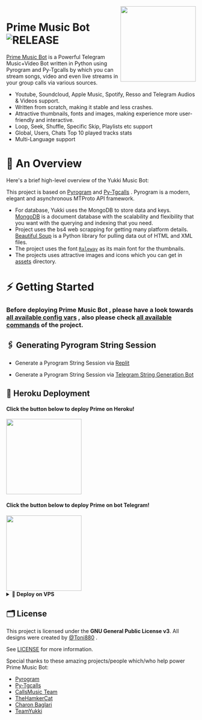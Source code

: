 <img src="https://telegra.ph/file/198ae8fd6048244f918ab.jpg" align="right" width="200" height="200"/>

# Prime Music Bot <img src="https://img.shields.io/github/v/release/Toni880/PrimeMusic?color=black&logo=github&logoColor=black&style=social" alt="RELEASE">

[Prime Music Bot](https://github.com/Toni880/PrimeMusic) is a Powerful Telegram Music+Video Bot written in Python using Pyrogram and Py-Tgcalls by which you can stream songs, video and even live streams in your group calls via various sources.

* Youtube, Soundcloud, Apple Music, Spotify, Resso and Telegram Audios & Videos support.
* Written from scratch, making it stable and less crashes.
* Attractive thumbnails, fonts and images,  making experience more user-friendly and interactive.
* Loop, Seek, Shuffle, Specific Skip, Playlists etc support
* Global, Users, Chats Top 10 played tracks stats
* Multi-Language support


# 🔗 An Overview

Here's a brief high-level overview of the Yukki Music Bot:

This project is based on [Pyrogram](https://github.com/pyrogram) and [Py-Tgcalls](https://github.com/pytgcalls/pytgcalls) . Pyrogram is a modern, elegant and asynchronous MTProto API framework.

* For database, Yukki uses the MongoDB to store data and keys. [MongoDB](https://www.mongodb.com/) is a document database with the scalability and flexibility that you want with the querying and indexing that you need.
* Project uses the bs4 web scrapping for getting many platform details. [Beautiful Soup](https://www.crummy.com/software/BeautifulSoup/bs4/doc/) is a Python library for pulling data out of HTML and XML files.
* The project uses the font [`Raleway`](../assets/font2.ttf) as its main font for the thumbnails.
* The projects uses attractive images and icons which you can get in [assets](../assets/) directory.

# ⚡️ Getting Started

### Before deploying Prime Music Bot , please have a look towards [all available config vars](../config/README.md) , also please check [all available commands](../strings/command.yml) of the project.

## 🖇 Generating Pyrogram String Session

- Generate a Pyrogram String Session via [Replit](https://replit.com/@Tonic990/StringSession)

- Generate a Pyrogram String Session via [Telegram String Generation Bot](https://t.me/PrimeStringBot)

## 🚀 Heroku Deployment

<h4>Click the button below to deploy Prime on Heroku!</h4>    
<a href="https://heroku.com/deploy?template=https://github.com/Toni880/PrimeMusic"><img src="https://img.shields.io/badge/Deploy%20To%20Heroku-blueviolet?style=for-the-badge&logo=heroku" width="200""/></a>

<h4>Click the button below to deploy Prime on bot Telegram!</h4>
<a href="https://telegram.dog/XTZ_HerokuBot?start=VG9uaTg4MC9QcmltZU11c2ljIG1haW4"><img src="https://img.shields.io/badge/Deploy%20To%20Bot%20Heroku-blueviolet?style=for-the-badge&logo=heroku" width="200""/></a>
<details>
<summary><b>🔗 Deploy on VPS</b></summary>
<br>
    
### Tutorial Deploy on VPS
-  `sudo apt update && upgrade -y`
-  `sudo apt install git -y`
-  `sudo apt install python3`
-  `sudo apt install python3-pip`
-  `pip3 install virtualenv`
-  `curl -fssL https://deb.nodesource.com/setup_17.x | sudo -E bash - && sudo apt-get install nodejs -y && npm i -g npm`
-  `git clone https://github.com/Toni880/PrimeMusic`
-  `cd PrimeMusic`
-  `virtualenv -p /usr/bin/python3 venv`
-  `. ./venv/bin/activate`
-  `pip3 install -r requirements.txt`
-  `cp sample.env .env`
-  `nano .env`  
-  edit .env Anda dan isi VARS menggunakan `nano .env` `CTRL + S ` untuk menyimpan VARS Anda, gunakan `CTRL + X` untuk keluar dan kembali ke direktori PrimeMusic
-  Buka SCRREN di VPS Anda `screen -S PrimeMusic`
-  `bash start`

</details>

## 🗂 License

This project is licensed under the **GNU General Public License v3**. All designs were created by [@Toni880](https://github.com/Toni880) .

See [LICENSE](../LICENSE) for more information.

Special thanks to these amazing projects/people which/who help power Prime Music Bot:

- [Pyrogram](https://github.com/pyrogram/pyrogram)
- [Py-Tgcalls](https://github.com/pytgcalls/pytgcalls)
- [CallsMusic Team](https://github.com/Callsmusic)
- [TheHamkerCat](https://github.com/TheHamkerCat)
- [Charon Baglari](https://github.com/XCBv021)
- [TeamYukki](https://github.com/TeamYukki)
